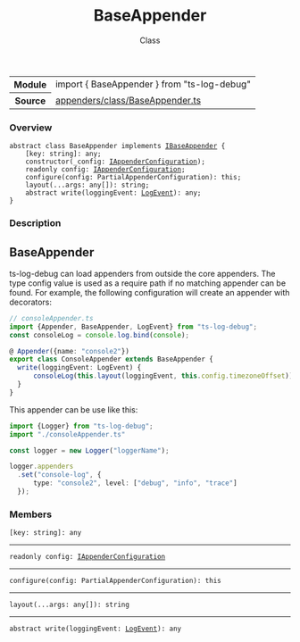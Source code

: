 <header class="symbol-info-header">    <h1 id="baseappender">BaseAppender</h1>    <label class="symbol-info-type-label class">Class</label>      </header>
<section class="symbol-info">      <table class="is-full-width">        <tbody>        <tr>          <th>Module</th>          <td>            <div class="lang-typescript">                <span class="token keyword">import</span> { BaseAppender }                 <span class="token keyword">from</span>                 <span class="token string">"ts-log-debug"</span>                            </div>          </td>        </tr>        <tr>          <th>Source</th>          <td>            <a href="https://github.com/romakita/log-debug/blob/v4.0.2/src/appenders/class/BaseAppender.ts#L0-L0">                appenders/class/BaseAppender.ts            </a>        </td>        </tr>                </tbody>      </table>    </section>

### Overview

<pre><code class="typescript-lang"><span class="token keyword">abstract</span> <span class="token keyword">class</span> BaseAppender <span class="token keyword">implements</span> <a href="#api/common/appenders/ibaseappender"><span class="token">IBaseAppender</span></a> <span class="token punctuation">{</span>
    <span class="token punctuation">[</span>key<span class="token punctuation">:</span> <span class="token keyword">string</span><span class="token punctuation">]</span><span class="token punctuation">:</span> <span class="token keyword">any</span><span class="token punctuation">;</span>
    <span class="token keyword">constructor</span><span class="token punctuation">(</span>_config<span class="token punctuation">:</span> <a href="#api/common/appenders/iappenderconfiguration"><span class="token">IAppenderConfiguration</span></a><span class="token punctuation">)</span><span class="token punctuation">;</span>
    <span class="token keyword">readonly</span> config<span class="token punctuation">:</span> <a href="#api/common/appenders/iappenderconfiguration"><span class="token">IAppenderConfiguration</span></a><span class="token punctuation">;</span>
    <span class="token function">configure</span><span class="token punctuation">(</span>config<span class="token punctuation">:</span> PartialAppenderConfiguration<span class="token punctuation">)</span><span class="token punctuation">:</span> this<span class="token punctuation">;</span>
    <span class="token function">layout</span><span class="token punctuation">(</span>...args<span class="token punctuation">:</span> <span class="token keyword">any</span><span class="token punctuation">[</span><span class="token punctuation">]</span><span class="token punctuation">)</span><span class="token punctuation">:</span> <span class="token keyword">string</span><span class="token punctuation">;</span>
    <span class="token keyword">abstract</span> <span class="token function">write</span><span class="token punctuation">(</span>loggingEvent<span class="token punctuation">:</span> <a href="#api/common/core/logevent"><span class="token">LogEvent</span></a><span class="token punctuation">)</span><span class="token punctuation">:</span> <span class="token keyword">any</span><span class="token punctuation">;</span>
<span class="token punctuation">}</span></code></pre>

### Description

## BaseAppender

ts-log-debug can load appenders from outside the core appenders. The type config value is used as a require path if no matching appender can be found. For example, the following configuration will create an appender with decorators:

```typescript
// consoleAppender.ts
import {Appender, BaseAppender, LogEvent} from "ts-log-debug";
const consoleLog = console.log.bind(console);

@ Appender({name: "console2"})
export class ConsoleAppender extends BaseAppender {
  write(loggingEvent: LogEvent) {
      consoleLog(this.layout(loggingEvent, this.config.timezoneOffset));
  }
}
```

This appender can be use like this:

```typescript
import {Logger} from "ts-log-debug";
import "./consoleAppender.ts"

const logger = new Logger("loggerName");

logger.appenders
  .set("console-log", {
      type: "console2", level: ["debug", "info", "trace"]
  });
```

### Members

<div class="method-overview"><pre><code class="typescript-lang"><span class="token punctuation">[</span>key<span class="token punctuation">:</span> <span class="token keyword">string</span><span class="token punctuation">]</span><span class="token punctuation">:</span> <span class="token keyword">any</span></code></pre></div>
<hr />
<div class="method-overview"><pre><code class="typescript-lang"><span class="token keyword">readonly</span> config<span class="token punctuation">:</span> <a href="#api/common/appenders/iappenderconfiguration"><span class="token">IAppenderConfiguration</span></a></code></pre></div>
<hr />
<div class="method-overview"><pre><code class="typescript-lang"><span class="token function">configure</span><span class="token punctuation">(</span>config<span class="token punctuation">:</span> PartialAppenderConfiguration<span class="token punctuation">)</span><span class="token punctuation">:</span> this</code></pre></div>
<hr />
<div class="method-overview"><pre><code class="typescript-lang"><span class="token function">layout</span><span class="token punctuation">(</span>...args<span class="token punctuation">:</span> <span class="token keyword">any</span><span class="token punctuation">[</span><span class="token punctuation">]</span><span class="token punctuation">)</span><span class="token punctuation">:</span> <span class="token keyword">string</span></code></pre></div>
<hr />
<div class="method-overview"><pre><code class="typescript-lang"><span class="token keyword">abstract</span> <span class="token function">write</span><span class="token punctuation">(</span>loggingEvent<span class="token punctuation">:</span> <a href="#api/common/core/logevent"><span class="token">LogEvent</span></a><span class="token punctuation">)</span><span class="token punctuation">:</span> <span class="token keyword">any</span></code></pre></div>
